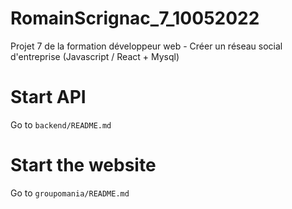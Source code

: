 # RomainScrignac_7_10052022
Projet 7 de la formation développeur web - Créer un réseau social d'entreprise (Javascript / React + Mysql)

# Start API
Go to `backend/README.md`

# Start the website
Go to `groupomania/README.md`

